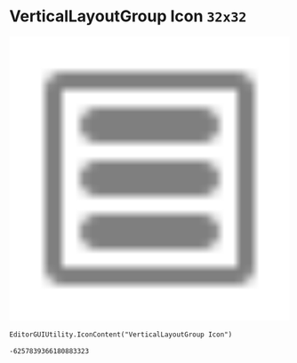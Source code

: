# VerticalLayoutGroup Icon `32x32`
<img src="/img/VerticalLayoutGroup%20Icon.png" width=512 height=512>

``` CSharp
EditorGUIUtility.IconContent("VerticalLayoutGroup Icon")
```
```
-6257839366180883323
```
